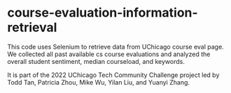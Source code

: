 # course-evaluation-information-retrieval

This code uses Selenium to retrieve data from UChicago course eval page. We collected all past available cs course evaluations and analyzed the overall student sentiment, median courseload, and keywords.
<p> It is part of the 2022 UChicago Tech Community Challenge project led by Todd Tan, Patricia Zhou, Mike Wu, Yilan Liu, and Yuanyi Zhang.</p>
